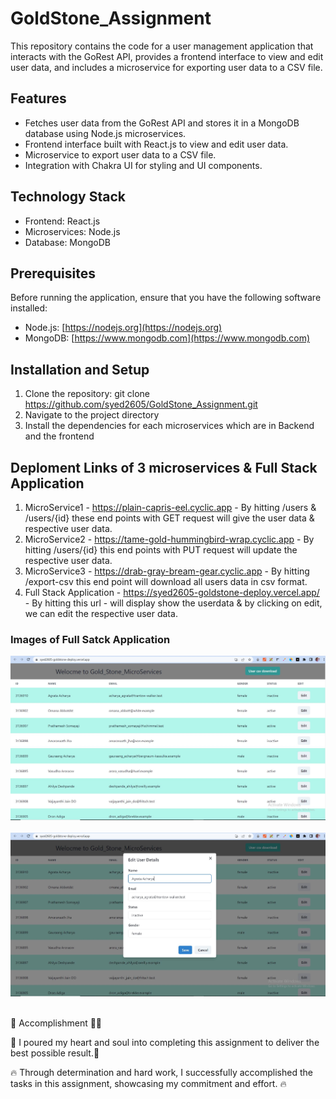 # GoldStone_Assignment

This repository contains the code for a user management application that interacts with the GoRest API, provides a frontend interface to view and edit user data, and includes a microservice for exporting user data to a CSV file.

## Features

- Fetches user data from the GoRest API and stores it in a MongoDB database using Node.js microservices.
- Frontend interface built with React.js to view and edit user data.
- Microservice to export user data to a CSV file.
- Integration with Chakra UI for styling and UI components.

## Technology Stack

- Frontend: React.js
- Microservices: Node.js
- Database: MongoDB

## Prerequisites

Before running the application, ensure that you have the following software installed:

- Node.js: [https://nodejs.org](https://nodejs.org)
- MongoDB: [https://www.mongodb.com](https://www.mongodb.com)

## Installation and Setup

1. Clone the repository: git clone <https://github.com/syed2605/GoldStone_Assignment.git>
2. Navigate to the project directory
3. Install the dependencies for each microservices which are in Backend and the frontend

## Deploment Links of 3 microservices & Full Stack Application
1. MicroService1 -  https://plain-capris-eel.cyclic.app - By hitting /users & /users/{id} these end points with GET request will give the user data & respective user data.
2. MicroService2 - https://tame-gold-hummingbird-wrap.cyclic.app - By hitting /users/{id} this end points with PUT request will update the respective user data.
3. MicroService3 - https://drab-gray-bream-gear.cyclic.app - By hitting /export-csv this end point will download all users data in csv format.
4. Full Stack Application - https://syed2605-goldstone-deploy.vercel.app/ - By hitting this url - will display show the userdata & by clicking on edit, we can edit the respective user data.

### Images of Full Satck Application
<img src="./Deploy-Images/q1.JPG"/>
<br><br>
<img src="./Deploy-Images/q2.JPG"/>
<br><br>

📢  Accomplishment 🦸‍♂️

🌟 I poured my heart and soul into completing this assignment to deliver the best possible result.💪

🔥 Through determination and hard work, I successfully accomplished the tasks in this assignment, showcasing my commitment and effort. 🔥
